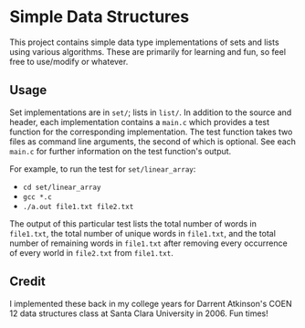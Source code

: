 # Simple Data Structures

This project contains simple data type implementations of sets and lists using various algorithms. These are primarily for learning and fun, so feel free to use/modify or whatever.

## Usage

Set implementations are in `set/`; lists in `list/`. In addition to the source and header, each implementation contains a `main.c` which provides a test function for the corresponding implementation. The test function takes two files as command line arguments, the second of which is optional. See each `main.c` for further information on the test function's output.

For example, to run the test for `set/linear_array`:

- `cd set/linear_array`
- `gcc *.c`
- `./a.out file1.txt file2.txt`

The output of this particular test lists the total number of words in `file1.txt`, the total number of unique words in `file1.txt`, and the total number of remaining words in `file1.txt` after removing every occurrence of every world in `file2.txt` from `file1.txt`.

## Credit

I implemented these back in my college years for Darrent Atkinson's COEN 12 data structures class at Santa Clara University in 2006. Fun times!
